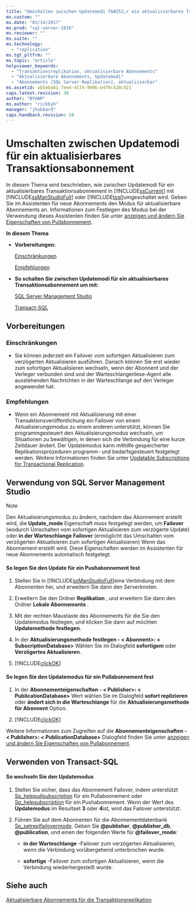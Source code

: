 ```yaml
---
title: "Umschalten zwischen Updatemodi f&#252;r ein aktualisierbares Transaktionsabonnement | Microsoft Docs"
ms.custom: ""
ms.date: "03/14/2017"
ms.prod: "sql-server-2016"
ms.reviewer: ""
ms.suite: ""
ms.technology: 
  - "replication"
ms.tgt_pltfrm: ""
ms.topic: "article"
helpviewer_keywords: 
  - "Transaktionsreplikation, aktualisierbare Abonnements"
  - "Aktualisierbare Abonnements, Updatemodi"
  - "Abonnements [SQL Server-Replikation], aktualisierbar"
ms.assetid: ab5ebab1-7ee4-41f4-999b-b4f0c420c921
caps.latest.revision: 38
author: "BYHAM"
ms.author: "rickbyh"
manager: "jhubbard"
caps.handback.revision: 38
---
```

# Umschalten zwischen Updatemodi f&#252;r ein aktualisierbares Transaktionsabonnement
  In diesem Thema wird beschrieben, wie zwischen Updatemodi für ein aktualisierbares Transaktionsabonnement in [!INCLUDE[ssCurrent](../../../includes/sscurrent-md.md)] mit [!INCLUDE[ssManStudioFull](../../../includes/ssmanstudiofull-md.md)] oder [!INCLUDE[tsql](../../../includes/tsql-md.md)]umgeschaltet wird. Geben Sie im Assistenten für neue Abonnements den Modus für aktualisierbare Abonnements an. Informationen zum Festlegen des Modus bei der Verwendung dieses Assistenten finden Sie unter [anzeigen und ändern Sie Eigenschaften von Pullabonnement](../../../relational-databases/replication/view-and-modify-pull-subscription-properties.md).  
  
 **In diesem Thema**  
  
-   **Vorbereitungen:**  
  
     [Einschränkungen](#Restrictions)  
  
     [Empfehlungen](#Recommendations)  
  
-   **So schalten Sie zwischen Updatemodi für ein aktualisierbares Transaktionsabonnement um mit:**  
  
     [SQL Server Management Studio](#SSMSProcedure)  
  
     [Transact-SQL](#TsqlProcedure)  
  
##  <a name="BeforeYouBegin"></a> Vorbereitungen  
  
###  <a name="Restrictions"></a> Einschränkungen  
  
-   Sie können jederzeit ein Failover vom sofortigen Aktualisieren zum verzögerten Aktualisieren ausführen. Danach können Sie erst wieder zum sofortigen Aktualisieren wechseln, wenn der Abonnent und der Verleger verbunden sind und der Warteschlangenlese-Agent alle ausstehenden Nachrichten in der Warteschlange auf den Verleger angewendet hat.  
  
###  <a name="Recommendations"></a> Empfehlungen  
  
-   Wenn ein Abonnement mit Aktualisierung mit einer Transaktionsveröffentlichung ein Failover von einem Aktualisierungsmodus zu einem anderen unterstützt, können Sie programmgesteuert den Aktualisierungsmodus wechseln, um Situationen zu bewältigen, in denen sich die Verbindung für eine kurze Zeitdauer ändert. Der Updatemodus kann mithilfe gespeicherter Replikationsprozeduren programm- und bedarfsgesteuert festgelegt werden. Weitere Informationen finden Sie unter [Updatable Subscriptions for Transactional Replication](../../../relational-databases/replication/transactional/updatable-subscriptions-for-transactional-replication.md).  
  
##  <a name="SSMSProcedure"></a> Verwendung von SQL Server Management Studio  
  
> [!NOTE]  
>  Den Aktualisierungsmodus zu ändern, nachdem das Abonnement erstellt wird, die **Update_mode** Eigenschaft muss festgelegt werden, um **Failover** (wodurch Umschalten vom sofortigen Aktualisieren zum verzögerte Update) oder **in der Warteschlange Failover** (ermöglicht das Umschalten vom verzögerten Aktualisieren zum sofortigen Aktualisieren) Wenn das Abonnement erstellt wird. Diese Eigenschaften werden im Assistenten für neue Abonnements automatisch festgelegt.  
  
#### So legen Sie den Update für ein Pushabonnement fest  
  
1.  Stellen Sie in [!INCLUDE[ssManStudioFull](../../../includes/ssmanstudiofull-md.md)]eine Verbindung mit dem Abonnenten her, und erweitern Sie dann den Serverknoten.  
  
2.  Erweitern Sie den Ordner **Replikation** , und erweitern Sie dann den Ordner **Lokale Abonnements** .  
  
3.  Mit der rechten Maustaste des Abonnements für die Sie den Updatemodus festlegen, und klicken Sie dann auf möchten **Updatemethode festlegen**.  
  
4.  In der **Aktualisierungsmethode festlegen - \< Abonnent>: \< SubscriptionDatabase>** Wählen Sie im Dialogfeld **sofortigem** oder **Verzögertes Aktualisieren**.  
  
5.  [!INCLUDE[clickOK](../../../includes/clickok-md.md)]  
  
#### So legen Sie den Updatemodus für ein Pullabonnement fest  
  
1.  In der **Abonnementeigenschaften - \< Publisher>: \< PublicationDatabase>** Wert wählen Sie im Dialogfeld **sofort replizieren** oder **ändert sich in die Warteschlange** für die **Aktualisierungsmethode für Abonnent** Option.  
  
2.  [!INCLUDE[clickOK](../../../includes/clickok-md.md)]  
  
 Weitere Informationen zum Zugreifen auf die **Abonnementeigenschaften - \< Publisher>: \< PublicationDatabase>** Dialogfeld finden Sie unter [anzeigen und ändern Sie Eigenschaften von Pullabonnement](../../../relational-databases/replication/view-and-modify-pull-subscription-properties.md).  
  
##  <a name="TsqlProcedure"></a> Verwenden von Transact-SQL  
  
#### So wechseln Sie den Updatemodus  
  
1.  Stellen Sie sicher, dass das Abonnement Failover, indem unterstützt [Sp_helppullsubscription](../../../relational-databases/system-stored-procedures/sp-helppullsubscription-transact-sql.md) für ein Pullabonnement oder [Sp_helpsubscription](../../../relational-databases/system-stored-procedures/sp-helpsubscription-transact-sql.md) für ein Pushabonnement. Wenn der Wert des **Updatemodus** im Resultset **3** oder **4**ist, wird das Failover unterstützt.  
  
2.  Führen Sie auf dem Abonnenten für die Abonnementdatenbank [Sp_setreplfailovermode](../../../relational-databases/system-stored-procedures/sp-setreplfailovermode-transact-sql.md). Geben Sie **@publisher**, **@publisher_db**, **@publication**, und einen der folgenden Werte für **@failover_mode**:  
  
    -   **in der Warteschlange** -Failover zum verzögerten Aktualisieren, wenn die Verbindung vorübergehend unterbrochen wurde.  
  
    -   **sofortige** -Failover zum sofortigen Aktualisieren, wenn die Verbindung wiederhergestellt wurde.  
  
## Siehe auch  
 [Aktualisierbare Abonnements für die Transaktionsreplikation](../../../relational-databases/replication/transactional/updatable-subscriptions-for-transactional-replication.md)  
  
  